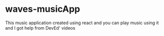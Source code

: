 # waves-musicApp
This music application created using react and you can play music using it and I got help from DevEd' videos
